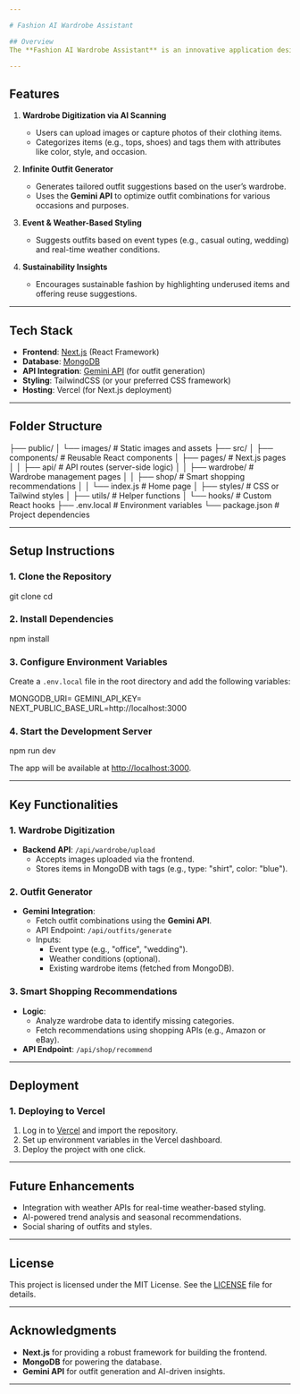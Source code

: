 ```yaml
---

# Fashion AI Wardrobe Assistant

## Overview
The **Fashion AI Wardrobe Assistant** is an innovative application designed to help users digitize and manage their wardrobes, generate outfit suggestions, and receive personalized clothing recommendations. It combines **Next.js** for the frontend, **MongoDB** for the database, and the **Gemini API** for AI-driven outfit generation.

---
```


## Features
1. **Wardrobe Digitization via AI Scanning**
   - Users can upload images or capture photos of their clothing items.
   - Categorizes items (e.g., tops, shoes) and tags them with attributes like color, style, and occasion.

2. **Infinite Outfit Generator**
   - Generates tailored outfit suggestions based on the user’s wardrobe.
   - Uses the **Gemini API** to optimize outfit combinations for various occasions and purposes.


3. **Event & Weather-Based Styling**
   - Suggests outfits based on event types (e.g., casual outing, wedding) and real-time weather conditions.

4. **Sustainability Insights**
   - Encourages sustainable fashion by highlighting underused items and offering reuse suggestions.

---

## Tech Stack
- **Frontend**: [Next.js](https://nextjs.org/) (React Framework)
- **Database**: [MongoDB](https://www.mongodb.com/)
- **API Integration**: [Gemini API](https://gemini.com/) (for outfit generation)
- **Styling**: TailwindCSS (or your preferred CSS framework)
- **Hosting**: Vercel (for Next.js deployment)

---

## Folder Structure

├── public/
│   └── images/          # Static images and assets
├── src/
│   ├── components/      # Reusable React components
│   ├── pages/           # Next.js pages
│   │   ├── api/         # API routes (server-side logic)
│   │   ├── wardrobe/    # Wardrobe management pages
│   │   ├── shop/        # Smart shopping recommendations
│   │   └── index.js     # Home page
│   ├── styles/          # CSS or Tailwind styles
│   ├── utils/           # Helper functions
│   └── hooks/           # Custom React hooks
├── .env.local           # Environment variables
└── package.json         # Project dependencies


---

## Setup Instructions

### 1. Clone the Repository

git clone <repository-url>
cd <repository-folder>


### 2. Install Dependencies

npm install


### 3. Configure Environment Variables
Create a `.env.local` file in the root directory and add the following variables:

MONGODB_URI=<your-mongodb-connection-string>
GEMINI_API_KEY=<your-gemini-api-key>
NEXT_PUBLIC_BASE_URL=http://localhost:3000


### 4. Start the Development Server

npm run dev

The app will be available at [http://localhost:3000](http://localhost:3000).

---

## Key Functionalities

### 1. **Wardrobe Digitization**
- **Backend API**: `/api/wardrobe/upload`
  - Accepts images uploaded via the frontend.
  - Stores items in MongoDB with tags (e.g., type: "shirt", color: "blue").
  
### 2. **Outfit Generator**
- **Gemini Integration**:
  - Fetch outfit combinations using the **Gemini API**.
  - API Endpoint: `/api/outfits/generate`
  - Inputs:
    - Event type (e.g., "office", "wedding").
    - Weather conditions (optional).
    - Existing wardrobe items (fetched from MongoDB).

### 3. **Smart Shopping Recommendations**
- **Logic**:
  - Analyze wardrobe data to identify missing categories.
  - Fetch recommendations using shopping APIs (e.g., Amazon or eBay).
- **API Endpoint**: `/api/shop/recommend`

---

## Deployment

### 1. Deploying to Vercel
1. Log in to [Vercel](https://vercel.com/) and import the repository.
2. Set up environment variables in the Vercel dashboard.
3. Deploy the project with one click.

---

## Future Enhancements
- Integration with weather APIs for real-time weather-based styling.
- AI-powered trend analysis and seasonal recommendations.
- Social sharing of outfits and styles.

---

## License
This project is licensed under the MIT License. See the [LICENSE](LICENSE) file for details.

---

## Acknowledgments
- **Next.js** for providing a robust framework for building the frontend.
- **MongoDB** for powering the database.
- **Gemini API** for outfit generation and AI-driven insights.


---
